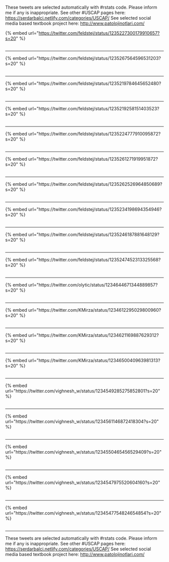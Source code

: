 

These tweets are selected automatically with #rstats code. Please inform me if any is inappropriate.
See other #USCAP pages here: https://serdarbalci.netlify.com/categories/USCAP/ 
See selected social media based textbook project here: http://www.patolojinotlari.com/

{% embed url="https://twitter.com/feldstej/status/1235227300179910657?s=20" %}<br>
<br>
<hr>
{% embed url="https://twitter.com/feldstej/status/1235267564596531203?s=20" %}<br>
<br>
<hr>
{% embed url="https://twitter.com/feldstej/status/1235219784645652480?s=20" %}<br>
<br>
<hr>
{% embed url="https://twitter.com/feldstej/status/1235219258151403523?s=20" %}<br>
<br>
<hr>
{% embed url="https://twitter.com/feldstej/status/1235224777910095872?s=20" %}<br>
<br>
<hr>
{% embed url="https://twitter.com/feldstej/status/1235261271919951872?s=20" %}<br>
<br>
<hr>
{% embed url="https://twitter.com/feldstej/status/1235262526964850689?s=20" %}<br>
<br>
<hr>
{% embed url="https://twitter.com/feldstej/status/1235234198694354946?s=20" %}<br>
<br>
<hr>
{% embed url="https://twitter.com/feldstej/status/1235246187881648129?s=20" %}<br>
<br>
<hr>
{% embed url="https://twitter.com/feldstej/status/1235247452313325568?s=20" %}<br>
<br>
<hr>
{% embed url="https://twitter.com/olytic/status/1234644671344889857?s=20" %}<br>
<br>
<hr>
{% embed url="https://twitter.com/KMirza/status/1234612295029800960?s=20" %}<br>
<br>
<hr>
{% embed url="https://twitter.com/KMirza/status/1234621169887629312?s=20" %}<br>
<br>
<hr>
{% embed url="https://twitter.com/KMirza/status/1234650040963981313?s=20" %}<br>
<br>
<hr>
{% embed url="https://twitter.com/vighnesh_w/status/1234549285275852801?s=20" %}<br>
<br>
<hr>
{% embed url="https://twitter.com/vighnesh_w/status/1234561146872418304?s=20" %}<br>
<br>
<hr>
{% embed url="https://twitter.com/vighnesh_w/status/1234550465456529409?s=20" %}<br>
<br>
<hr>
{% embed url="https://twitter.com/vighnesh_w/status/1234547975520604160?s=20" %}<br>
<br>
<hr>
{% embed url="https://twitter.com/vighnesh_w/status/1234547754824654854?s=20" %}<br>
<br>
<hr>


These tweets are selected automatically with #rstats code. Please inform me if any is inappropriate.
See other #USCAP pages here: https://serdarbalci.netlify.com/categories/USCAP/ 
See selected social media based textbook project here: http://www.patolojinotlari.com/
